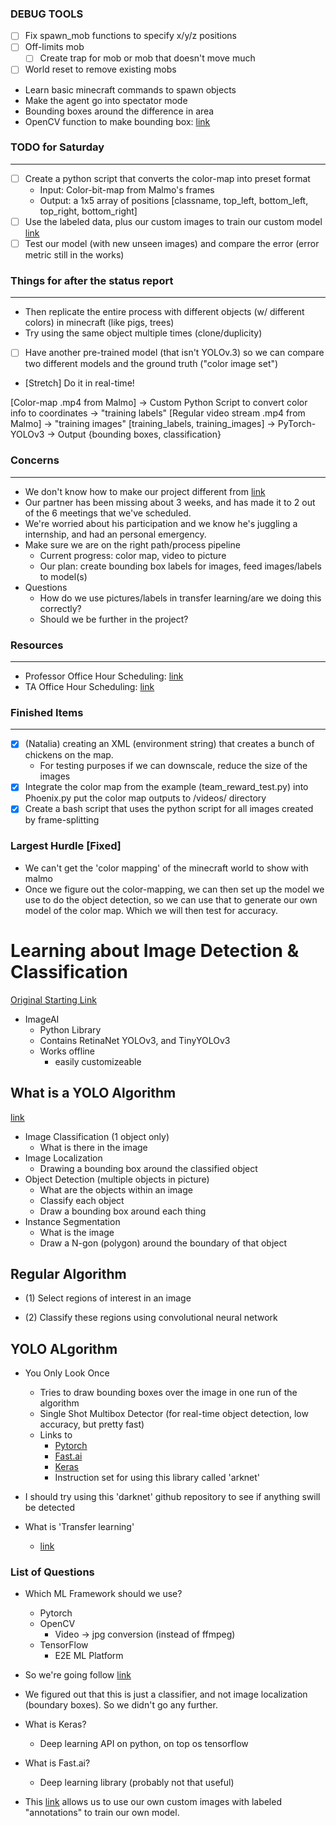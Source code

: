 ### DEBUG TOOLS

* [ ] Fix spawn_mob functions to specify x/y/z positions
* [ ] Off-limits mob
  * [ ] Create trap for mob or mob that doesn't move much
* [ ] World reset to remove existing mobs
* Learn basic minecraft commands to spawn objects
* Make the agent go into spectator mode
* Bounding boxes around the difference in area
* OpenCV function to make bounding box: [link](https://docs.opencv.org/3.1.0/dd/d49/tutorial_py_contour_features.html)

### TODO for Saturday

---

* [ ] Create a python script that converts the color-map into preset format
  * Input: Color-bit-map from Malmo's frames
  * Output: a 1x5 array of positions [classname, top_left, bottom_left, top_right, bottom_right]
* [ ] Use the labeled data, plus our custom images to train our custom model [link](https://github.com/eriklindernoren/PyTorch-YOLOv3)
* [ ] Test our model (with new unseen images) and compare the error (error metric still in the works)

### Things for after the status report

---

* Then replicate the entire process with different objects (w/ different colors) in minecraft (like pigs, trees)
* Try using the same object multiple times (clone/duplicity)
* [ ] Have another pre-trained model (that isn't YOLOv.3) so we can compare two different models and the ground truth ("color image set")
* [Stretch] Do it in real-time!

[Color-map .mp4 from Malmo] -> Custom Python Script to convert color info to coordinates -> "training labels"
[Regular video stream .mp4 from Malmo] -> "training images"
[training_labels, training_images] -> PyTorch-YOLOv3 -> Output {bounding boxes, classification}

### Concerns

---

* We don't know how to make our project different from [link](https://kevinjchen.github.io/MCSemanticSegmentation/status.html)
* Our partner has been missing about 3 weeks, and has made it to 2 out of the 6 meetings that we've scheduled.
* We're worried about his participation and we know he's juggling a internship, and had an personal emergency.
* Make sure we are on the right path/process pipeline
  * Current progress: color map, video to picture
  * Our plan: create bounding box labels for images, feed images/labels to model(s)
* Questions
  * How do we use pictures/labels in transfer learning/are we doing this correctly?
  * Should we be further in the project?

### Resources

---

* Professor Office Hour Scheduling: [link](https://calendly.com/sameersingh/office-hours?month=2021-02)
* TA Office Hour Scheduling: [link](https://calendly.com/kolbynottingham/ta-appointment?month=2021-02)

### Finished Items

---

* [x] (Natalia) creating an XML (environment string) that creates a bunch of chickens on the map.
  * For testing purposes if we can downscale, reduce the size of the images
* [x] Integrate the color map from the example (team_reward_test.py) into Phoenix.py put the color map outputs to /videos/ directory
* [x] Create a bash script that uses the python script for all images created by frame-splitting

### Largest Hurdle [Fixed]

* We can't get the 'color mapping' of the minecraft world to show with malmo
* Once we figure out the color-mapping, we can then set up the model we use to do the object detection, so we can use that to generate our own model of the color map. Which we will then test for accuracy.

# Learning about Image Detection & Classification

[Original Starting Link](https://stackabuse.com/object-detection-with-imageai-in-python/)

* ImageAI
  * Python Library
  * Contains RetinaNet YOLOv3, and TinyYOLOv3
  * Works offline
    * easily customizeable

## What is a YOLO Algorithm

[link](https://appsilon.com/object-detection-yolo-algorithm/)

* Image Classification (1 object only)
  * What is there in the image
* Image Localization
  * Drawing a bounding box around the classified object
* Object Detection (multiple objects in picture)
  * What are the objects within an image
  * Classify each object
  * Draw a bounding box around each thing
* Instance Segmentation
  * What is the image
  * Draw a N-gon (polygon) around the boundary of that object

## Regular Algorithm

* (1) Select regions of interest in an image

* (2) Classify these regions using convolutional neural network

## YOLO ALgorithm

* You Only Look Once
  * Tries to draw bounding boxes over the image in one run of the algorithm
  * Single Shot Multibox Detector (for real-time object detection, low accuracy, but pretty fast)
  * Links to
    * [Pytorch](https://github.com/eriklindernoren/PyTorch-YOLOv3)
    * [Fast.ai](https://github.com/Mersive-Technologies/yolov3)
    * [Keras](https://github.com/experiencor/keras-yolo3)
    * Instruction set for using this library called 'arknet'

* I should try using this 'darknet' github repository to see if anything swill be detected
* What is 'Transfer learning'
  * [link](https://appsilon.com/transfer-learning-introduction/)

### List of Questions

* Which ML Framework should we use?
  * Pytorch
  * OpenCV
    * Video -> jpg conversion (instead of ffmpeg)
  * TensorFlow
    * E2E ML Platform

* So we're going follow  [link](https://appsilon.com/transfer-learning-introduction/) 
* We figured out that this is just a classifier, and not image localization (boundary boxes). So we didn't go any further.

* What is Keras?
  * Deep learning API on python, on top os tensorflow
* What is Fast.ai?
  * Deep learning library (probably not that useful)

* This [link](https://github.com/eriklindernoren/PyTorch-YOLOv3) allows us to use our own custom images with labeled "annotations" to train our own model.